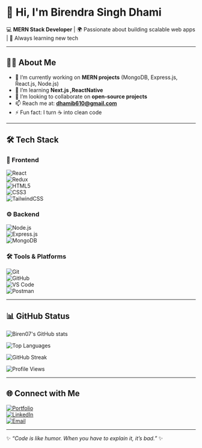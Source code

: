 # 👋 Hi, I'm Birendra Singh Dhami 

💻 **MERN Stack Developer** | 🌍 Passionate about building scalable web apps | 🚀 Always learning new tech  

---

## 🧑‍💻 About Me  
- 🔭 I’m currently working on **MERN projects** (MongoDB, Express.js, React.js, Node.js)  
- 🌱 I’m learning **Next.js ,ReactNative**  
- 👯 I’m looking to collaborate on **open-source projects**  
- 📫 Reach me at: **dhamib610@gmail.com**  
- ⚡ Fun fact: I turn ☕ into clean code  

---

## 🛠️ Tech Stack  

### 🚀 Frontend  
![React](https://img.shields.io/badge/-React-61DAFB?style=for-the-badge&logo=react&logoColor=000)  
![Redux](https://img.shields.io/badge/-Redux-764ABC?style=for-the-badge&logo=redux&logoColor=white)  
![HTML5](https://img.shields.io/badge/-HTML5-E34F26?style=for-the-badge&logo=html5&logoColor=white)  
![CSS3](https://img.shields.io/badge/-CSS3-1572B6?style=for-the-badge&logo=css3)  
![TailwindCSS](https://img.shields.io/badge/-TailwindCSS-38B2AC?style=for-the-badge&logo=tailwind-css&logoColor=white)  

### ⚙️ Backend  
![Node.js](https://img.shields.io/badge/-Node.js-339933?style=for-the-badge&logo=node.js&logoColor=white)  
![Express.js](https://img.shields.io/badge/-Express.js-000000?style=for-the-badge&logo=express&logoColor=white)  
![MongoDB](https://img.shields.io/badge/-MongoDB-47A248?style=for-the-badge&logo=mongodb&logoColor=white)  

### 🛠️ Tools & Platforms  
![Git](https://img.shields.io/badge/-Git-F05032?style=for-the-badge&logo=git&logoColor=white)  
![GitHub](https://img.shields.io/badge/-GitHub-181717?style=for-the-badge&logo=github)  
![VS Code](https://img.shields.io/badge/-VS%20Code-0078D4?style=for-the-badge&logo=visual-studio-code&logoColor=white)  
![Postman](https://img.shields.io/badge/-Postman-FF6C37?style=for-the-badge&logo=postman&logoColor=white)  

---
 
## 📊 GitHub Status

![Biren07's GitHub stats](https://github-readme-stats.vercel.app/api?username=Biren07&show_icons=true&theme=radical)  

![Top Languages](https://github-readme-stats.vercel.app/api/top-langs/?username=Biren07&layout=compact&theme=radical)  

![GitHub Streak](https://github-readme-streak-stats.herokuapp.com/?user=Biren07&theme=radical)  

![Profile Views](https://komarev.com/ghpvc/?username=Biren07&color=blueviolet&style=flat)

---

## 🌐 Connect with Me  

[![Portfolio](https://img.shields.io/badge/-Portfolio-000?style=for-the-badge&logo=firefox&logoColor=white)](birendra-portfolio-one.vercel.app/)  
[![LinkedIn](https://img.shields.io/badge/-LinkedIn-0077B5?style=for-the-badge&logo=linkedin&logoColor=white)](https://www.linkedin.com/in/birendra-c-ingh-dhami-6264b7279/)  
[![Email](https://img.shields.io/badge/-Email-D14836?style=for-the-badge&logo=gmail&logoColor=white)](mailto:dhamib610@gmail.com)  

---
✨ _“Code is like humor. When you have to explain it, it’s bad.”_ ✨
